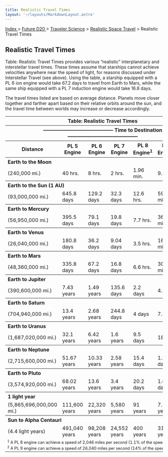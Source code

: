 ```yaml
---
title: Realistic Travel Times
layout: '~/layouts/MarkdownLayout.astro'
---
```


[ Index ](/) > [ Future D20 ](/future.d20.srd) > [Traveler Science](/future.d20.srd/traveler.science) > [Realistic Space Travel](/future.d20.srd/traveler.science/realistic.space.travel) > Realistic Travel Times

## Realistic Travel Times

Table: Realistic Travel Times provides various “realistic” interplanetary and
interstellar travel times. These times assume that starships cannot achieve
velocities anywhere near the speed of light, for reasons discussed under
Interstellar Travel (see above). Using the table, a starship equipped with a
PL 6 ion engine would take 67.2 days to travel from Earth to Mars, while the
same ship equipped with a PL 7 induction engine would take 16.8 days.

The travel times listed are based on average distance. Planets move closer
together and farther apart based on their relative orbits around the sun, and
the travel time between worlds may increase or decrease accordingly.


<table> <tr><th colspan="7">Table: Realistic Travel Times</th></tr> <tr><th colspan="7">—————————————— Time to Destination ——————————————</th></tr> <tr><th>Distance</th><th>PL 5 Engine</th><th>PL 6 Engine</th><th>PL 7 Engine</th><th>PL 8 Engine<sup>1</sup></th><th>PL 9 Engine<sup>2</sup></th><th>Light Speed</th></tr> <tr><th colspan="7" style="text-align: left">Earth to the Moon</th></tr> <tr><td>(240,000 mi.)</td><td>40 hrs.</td><td>8 hrs.</td><td>2 hrs.</td><td>1.96 min.</td><td>9.2 sec.</td><td>1.29 sec.</td></tr> <tr><th colspan="7" style="text-align: left">Earth to the Sun (1 AU)</th></tr> <tr><td>(93,000,000 mi.)</td><td>645.8 days</td><td>129.2 days</td><td>32.3 days</td><td>12.6 hrs.</td><td>59.3 min.</td><td>8.3 min.</td></tr> <tr><th colspan="7" style="text-align: left">Earth to Mercury</th></tr> <tr><td>(56,950,000 mi.)</td><td>395.5 days</td><td>79.1 days</td><td>19.8 days</td><td>7.7 hrs.</td><td>36.4 min.</td><td>5.1 min.</td></tr> <tr><th colspan="7" style="text-align: left">Earth to Venus</th></tr> <tr><td>(26,040,000 mi.)</td><td>180.8 days</td><td>36.2 days</td><td>9.04 days</td><td>3.5 hrs.</td><td>16.6 min.</td><td>2.33 min.</td></tr> <tr><th colspan="7" style="text-align: left">Earth to Mars</th></tr> <tr><td>(48,360,000 mi.)</td><td>335.8 days</td><td>67.2 days</td><td>16.8 days</td><td>6.6 hrs.</td><td>30.7 min.</td><td>4.3 min.</td></tr> <tr><th colspan="7" style="text-align: left">Earth to Jupiter</th></tr> <tr><td>(390,600,000 mi.)</td><td>7.43 years</td><td>1.49 years</td><td>135.6 days</td><td>2.2 days</td><td>4.2 hrs.</td><td>35 min.</td></tr> <tr><th colspan="7" style="text-align: left">Earth to Saturn</th></tr> <tr><td>(704,940,000 mi.)</td><td>13.4 years</td><td>2.68 years</td><td>244.8 days</td><td>4 days</td><td>7.5 hrs.</td><td>63.2 min.</td></tr> <tr><th colspan="7" style="text-align: left">Earth to Uranus</th></tr> <tr><td>(1,687,020,000 mi.)</td><td>32.1 years</td><td>6.42 years</td><td>1.6 years</td><td>9.5 days</td><td>18 hrs.</td><td>2.52 hrs.</td></tr> <tr><th colspan="7" style="text-align: left">Earth to Neptune</th></tr> <tr><td>(2,715,600,000 mi.)</td><td>51.67 years</td><td>10.33 years</td><td>2.58 years</td><td>15.4 days</td><td>1.2 days</td><td>4.1 min.</td></tr> <tr><th colspan="7" style="text-align: left">Earth to Pluto</th></tr> <tr><td>(3,574,920,000 mi.)</td><td>68.02 years</td><td>13.6 years</td><td>3.4 years</td><td>20.2 days</td><td>1.6 days</td><td>5.33 min.</td></tr> <tr><th colspan="7" style="text-align: left">1 light year</th></tr> <tr><td>(5,865,696,000,000 mi.)</td><td>111,600 years</td><td>22,320 years</td><td>5,580 years</td><td>91 years</td><td>7.14 years</td><td>1 year</td></tr> <tr><th colspan="7" style="text-align: left">Sun to Alpha Centauri</th></tr> <tr><td>(4.4 light years)</td><td>491,040 years</td><td>98,208 years</td><td>24,552 years</td><td>400 years</td><td>31.4 years</td><td>4.4 years</td></tr> <tr><td colspan="7" style="text-align: left; font-size: .8em"> <sup>1</sup> A PL 8 engine can achieve a speed of 2,046 miles per second (1.1% of the speed of light).<br/> <sup>2</sup> A PL 9 engine can achieve a speed of 26,040 miles per second (14% of the speed of light). </td></tr> </table>



